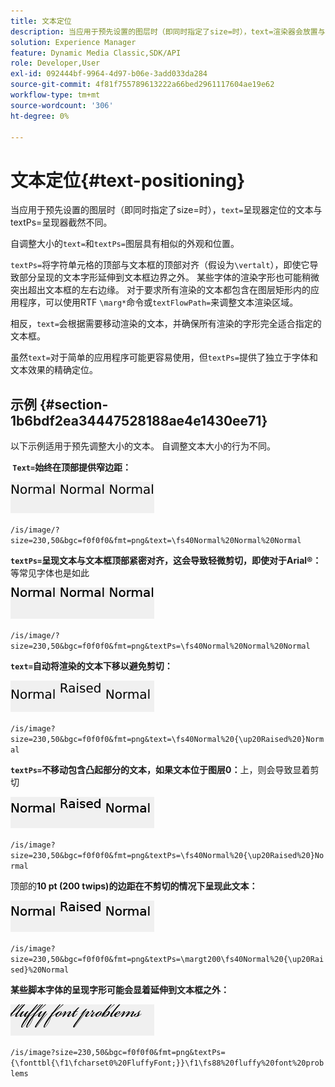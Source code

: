 ```yaml
---
title: 文本定位
description: 当应用于预先设置的图层时（即同时指定了size=时），text=渲染器会放置与textPs=渲染器截然不同的文本。
solution: Experience Manager
feature: Dynamic Media Classic,SDK/API
role: Developer,User
exl-id: 092444bf-9964-4d97-b06e-3add033da284
source-git-commit: 4f81f755789613222a66bed2961117604ae19e62
workflow-type: tm+mt
source-wordcount: '306'
ht-degree: 0%

---
```


# 文本定位{#text-positioning}

当应用于预先设置的图层时（即同时指定了size=时），`text=`呈现器定位的文本与textPs=呈现器截然不同。

自调整大小的`text=`和`textPs=`图层具有相似的外观和位置。

`textPs=`将字符单元格的顶部与文本框的顶部对齐（假设为`\vertalt`），即使它导致部分呈现的文本字形延伸到文本框边界之外。 某些字体的渲染字形也可能稍微突出超出文本框的左右边缘。 对于要求所有渲染的文本都包含在图层矩形内的应用程序，可以使用RTF `\marg*`命令或`textFlowPath=`来调整文本渲染区域。

相反，`text=`会根据需要移动渲染的文本，并确保所有渲染的字形完全适合指定的文本框。

虽然`text=`对于简单的应用程序可能更容易使用，但`textPs=`提供了独立于字体和文本效果的精确定位。

## 示例 {#section-1b6bdf2ea34447528188ae4e1430ee71}

以下示例适用于预先调整大小的文本。 自调整文本大小的行为不同。

**&#x200B; `Text=`始终在顶部提供窄边距：**

![文本定位示例一个图像](assets/tp01.png)

`/is/image/?size=230,50&bgc=f0f0f0&fmt=png&text=\fs40Normal%20Normal%20Normal`

**&#x200B; `textPs=`呈现文本与文本框顶部紧密对齐，这会导致轻微剪切，即使对于Arial®：**&#x200B;等常见字体也是如此

![文本定位示例2图像](assets/tp02.png)

`/is/image/?size=230,50&bgc=f0f0f0&fmt=png&textPs=\fs40Normal%20Normal%20Normal`

**&#x200B; `text=`自动将渲染的文本下移以避免剪切：**

![文本定位示例三张图像](assets/tp03.png)

`/is/image?size=230,50&bgc=f0f0f0&fmt=png&text=\fs40Normal%20{\up20Raised%20}Normal`

**&#x200B; `textPs=`不移动包含凸起部分的文本，如果文本位于图层0：**&#x200B;上，则会导致显着剪切

![文本定位示例4图像](assets/tp04.png)

`/is/image?size=230,50&bgc=f0f0f0&fmt=png&textPs=\fs40Normal%20{\up20Raised%20}Normal`

顶部的&#x200B;**10 pt (200 twips)的边距在不剪切的情况下呈现此文本：**

![文本定位示例5个图像](assets/tp05.png)

`/is/image?size=230,50&bgc=f0f0f0&fmt=png&textPs=\margt200\fs40Normal%20{\up20Raised}%20Normal`

**某些脚本字体的呈现字形可能会显着延伸到文本框之外：**

![文本定位示例6图像](assets/tp06.png)

`/is/image?size=230,50&bgc=f0f0f0&fmt=png&textPs={\fonttbl{\f1\fcharset0%20FluffyFont;}}\f1\fs88%20fluffy%20font%20problems`
